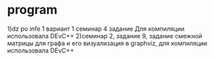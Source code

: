 # program
1)dz po infe
1 вариант
1 семинар
4 задание
Для компиляции использовала DEvC++ 
2)семинар 2, задание 9, задание смежной матрицы для графа и его визуализация в graphviz, для компиляции использовала DEvC++
